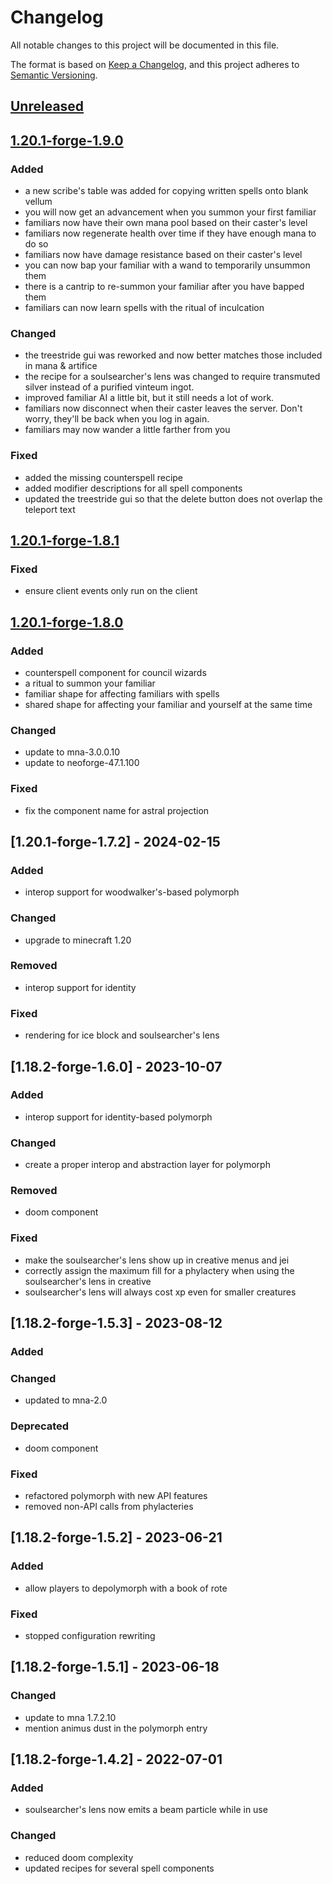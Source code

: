 # Changelog

All notable changes to this project will be documented in this file.

The format is based on [Keep a Changelog](https://keepachangelog.com/en/1.1.0/),
and this project adheres to [Semantic Versioning](https://semver.org/spec/v2.0.0.html).

## [Unreleased](https://github.com/SoSly/ArcaneAdditions/tree/1.20.1)

## [1.20.1-forge-1.9.0](https://github.com/SoSly/ArcaneAdditions/releases/tag/1.20.1-forge-1.9.0)
### Added
- a new scribe's table was added for copying written spells onto blank vellum
- you will now get an advancement when you summon your first familiar
- familiars now have their own mana pool based on their caster's level
- familiars now regenerate health over time if they have enough mana to do so
- familiars now have damage resistance based on their caster's level
- you can now bap your familiar with a wand to temporarily unsummon them
- there is a cantrip to re-summon your familiar after you have bapped them
- familiars can now learn spells with the ritual of inculcation

### Changed
- the treestride gui was reworked and now better matches those included in mana & artifice
- the recipe for a soulsearcher's lens was changed to require transmuted silver instead of a purified vinteum ingot.
- improved familiar AI a little bit, but it still needs a lot of work.
- familiars now disconnect when their caster leaves the server. Don't worry, they'll be back when you log in again.
- familiars may now wander a little farther from you

### Fixed
- added the missing counterspell recipe
- added modifier descriptions for all spell components
- updated the treestride gui so that the delete button does not overlap the teleport text 

## [1.20.1-forge-1.8.1](https://github.com/SoSly/ArcaneAdditions/releases/tag/1.20.1-forge-1.8.1)

### Fixed
- ensure client events only run on the client

## [1.20.1-forge-1.8.0](https://github.com/SoSly/ArcaneAdditions/releases/tag/1.18.2-1.8.0)

### Added
- counterspell component for council wizards
- a ritual to summon your familiar
- familiar shape for affecting familiars with spells
- shared shape for affecting your familiar and yourself at the same time

### Changed
- update to mna-3.0.0.10
- update to neoforge-47.1.100

### Fixed
- fix the component name for astral projection

## [1.20.1-forge-1.7.2] - 2024-02-15
### Added
- interop support for woodwalker's-based polymorph

### Changed
- upgrade to minecraft 1.20

### Removed
- interop support for identity

### Fixed
- rendering for ice block and soulsearcher's lens

## [1.18.2-forge-1.6.0] - 2023-10-07

### Added
- interop support for identity-based polymorph

### Changed
- create a proper interop and abstraction layer for polymorph

### Removed
- doom component

### Fixed
- make the soulsearcher's lens show up in creative menus and jei
- correctly assign the maximum fill for a phylactery when using the soulsearcher's lens in creative
- soulsearcher's lens will always cost xp even for smaller creatures

## [1.18.2-forge-1.5.3] - 2023-08-12
### Added

### Changed
- updated to mna-2.0

### Deprecated
- doom component

### Fixed
- refactored polymorph with new API features
- removed non-API calls from phylacteries

## [1.18.2-forge-1.5.2] - 2023-06-21
### Added
- allow players to depolymorph with a book of rote

### Fixed
- stopped configuration rewriting

## [1.18.2-forge-1.5.1] - 2023-06-18
### Changed
- update to mna 1.7.2.10
- mention animus dust in the polymorph entry

## [1.18.2-forge-1.4.2] - 2022-07-01
### Added
- soulsearcher's lens now emits a beam particle while in use

### Changed
- reduced doom complexity
- updated recipes for several spell components